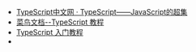 + [TypeScript中文网 · TypeScript——JavaScript的超集](http://www.tslang.cn/docs/home.html)
+ [菜鸟文档--TypeScript 教程](https://www.runoob.com/typescript/ts-tutorial.html)
+ [TypeScript 入门教程](https://ts.xcatliu.com/)
+ 